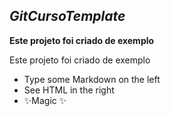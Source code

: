 ## _GitCursoTemplate_
**Este projeto foi criado de exemplo**

  Este projeto foi criado de exemplo
- Type some Markdown on the left
- See HTML in the right
- ✨Magic ✨
